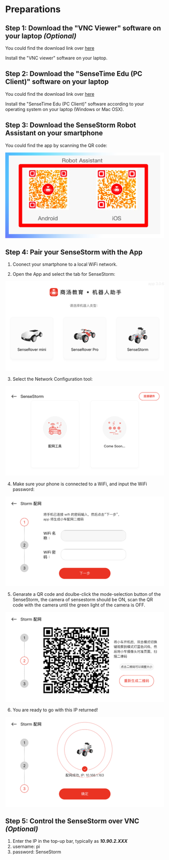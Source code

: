 
# Preparations

## Step 1: Download the "VNC Viewer" software on your laptop _(Optional)_
You could find the download link over [here](https://www.realvnc.com/en/connect/download/viewer/windows/)

Install the "VNC viewer" software on your laptop.

## Step 2: Download the "SenseTime Edu (PC Client)" software on your laptop
You could find the download link over [here](https://hk.study.sensetime.com/download/)

Install the "SenseTime Edu (PC Client)" software according to your operating system on your laptop (Windows or Mac OSX).

## Step 3: Download the SenseStorm Robot Assistant on your smartphone 
You could find the app by scanning the QR code:

![QR code](./support/vnc.png)

## Step 4: Pair your SenseStorm with the App
1. Coonect your smartphone to a local WiFi network.

2. Open the App and select the tab for SenseStorm:

![step 1](./support/app1.png)

3. Select the Network Configuration tool:

![step 2](./support/app2.png)

4. Make sure your phone is connected to a WiFi, and input the WiFi password:

![step 3](./support/app3.png)

5. Genarate a QR code and doulbe-click the mode-selection button of the SenseStorm, the camera of sensestorm should be ON, scan the QR code with the camera until the green light of the camera is OFF.

![step 4](./support/app4.png)

6. You are ready to go with this IP returned!

![step 5](./support/app5.png)

## Step 5: Control the SenseStorm over VNC _(Optional)_
1. Enter the IP in the top-up bar, typically as ***10.90.2.XXX***
2. username: pi
3. password: SenseStorm
